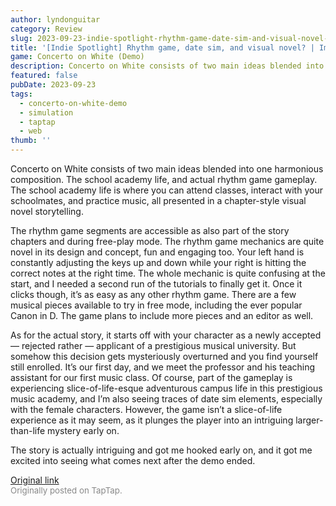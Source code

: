 ```yaml
---
author: lyndonguitar
category: Review
slug: 2023-09-23-indie-spotlight-rhythm-game-date-sim-and-visual-novel-impressions-concerto-on-white-de
title: '[Indie Spotlight] Rhythm game, date sim, and visual novel? | Impressions - Concerto on White (Demo)'
game: Concerto on White (Demo)
description: Concerto on White consists of two main ideas blended into one harmonious composition. The school academy life, and actual rhythm game gameplay. The school academy life is where you can attend classes, interact with your schoolmates, and practice music, all presented in a chapter-style visual novel storytelling.
featured: false
pubDate: 2023-09-23
tags:
  - concerto-on-white-demo
  - simulation
  - taptap
  - web
thumb: ''
---
```


Concerto on White consists of two main ideas blended into one harmonious composition. The school academy life, and actual rhythm game gameplay. The school academy life is where you can attend classes, interact with your schoolmates, and practice music, all presented in a chapter-style visual novel storytelling.

The rhythm game segments are accessible as also part of the story chapters and during free-play mode. The rhythm game mechanics are quite novel in its design and concept, fun and engaging too. Your left hand is constantly adjusting the keys up and down while your right is hitting the correct notes at the right time. The whole mechanic is quite confusing at the start, and I needed a second run of the tutorials to finally get it. Once it clicks though, it’s as easy as any other rhythm game. There are a few musical pieces available to try in free mode, including the ever popular Canon in D. The game plans to include more pieces and an editor as well.

As for the actual story, it starts off with your character as a newly accepted — rejected rather — applicant of a prestigious musical university. But somehow this decision gets mysteriously overturned and you find yourself still enrolled. It’s our first day, and we meet the professor and his teaching assistant for our first music class. Of course, part of the gameplay is experiencing slice-of-life-esque adventurous campus life in this prestigious music academy, and I’m also seeing traces of date sim elements, especially with the female characters. However, the game isn’t a slice-of-life experience as it may seem, as it plunges the player into an intriguing larger-than-life mystery early on.

The story is actually intriguing and got me hooked early on, and it got me excited into seeing what comes next after the demo ended.

[Original link](https://www.taptap.io/post/6336218)<br><span style="font-size: 0.95em; color: #888;">Originally posted on TapTap.</span>